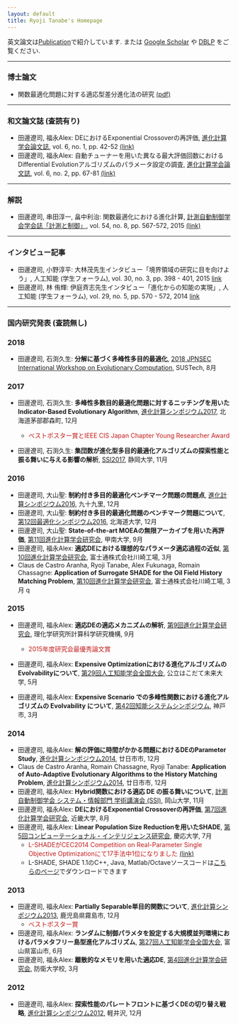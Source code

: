 ```yaml
---
layout: default
title: Ryoji Tanabe's Homepage
---
```


英文論文は[Publication](/publication)で紹介しています. または [Google Scholar](https://scholar.google.co.jp/citations?user=xze7scoAAAAJ&hl=en) や [DBLP](http://dblp.uni-trier.de/pers/hd/t/Tanabe:Ryoji) をご覧ください.

---

### 博士論文

* 関数最適化問題に対する適応型差分進化法の研究 [(pdf)](https://drive.google.com/open?id=0B5QxTedsd-SXQlRld2Vjd1ZwZU0)

---

### 和文論文誌 (査読有り)

* 田邊遼司, 福永Alex: DEにおけるExponential Crossoverの再評価, [進化計算学会論文誌](http://www.jpnsec.org/index.html), vol. 6, no. 1, pp. 42-52 [(link)](https://www.jstage.jst.go.jp/article/tjpnsec/6/1/6_42/_article/-char/ja/)
* 田邊遼司, 福永Alex: 自動チューナーを用いた異なる最大評価回数におけるDifferential Evolutionアルゴリズムのパラメータ設定の調査, [進化計算学会論文誌](http://www.jpnsec.org/index.html), vol. 6, no. 2, pp. 67-81 [(link)](https://www.jstage.jst.go.jp/article/tjpnsec/6/2/6_67/_article/-char/ja/)

---

### 解説

* 田邊遼司, 串田淳一, 畠中利治: 関数最適化における進化計算, [計測自動制御学会学会誌「計測と制御」](http://www.sice.jp/pub/pub_journal_j.html), vol. 54, no. 8, pp. 567-572, 2015 [(link)](https://www.jstage.jst.go.jp/article/sicejl/54/8/54_567/_article/-char/ja/)

---

### インタビュー記事

* 田邊遼司, 小野淳平: 大林茂先生インタビュー「境界領域の研究に目を向けよう」, 人工知能 (学生フォーラム), vol. 30, no. 3, pp. 398 - 401, 2015 [link](https://jsai.ixsq.nii.ac.jp/ej/index.php?active_action=repository_view_main_item_detail&page_id=13&block_id=23&item_id=1906&item_no=1)
* 田邊遼司, 林 侑輝:  伊庭斉志先生インタビュー「進化からの知能の実現」, 人工知能 (学生フォーラム), vol. 29, no. 5, pp. 570 - 572, 2014 [link](https://jsai.ixsq.nii.ac.jp/ej/?action=pages_view_main&active_action=repository_view_main_item_detail&item_id=1708&item_no=1&page_id=13&block_id=23)

---

### 国内研究発表 (査読無し)

### 2018

* 田邊遼司, 石渕久生: **分解に基づく多峰性多目的最適化**, [2018 JPNSEC International Workshop on Evolutionary Computation](http://www.jpnsec.org/symposium201802.html), SUSTech, 8月
   
### 2017

* 田邊遼司, 石渕久生: **多峰性多数目的最適化問題に対するニッチングを用いたIndicator-Based Evolutionary Algorithm**, [進化計算シンポジウム2017](http://www.jpnsec.org/symposium201703.html), 北海道茅部郡森町, 12月
  * <span style="color:#C31D1D;">ベストポスター賞とIEEE CIS Japan Chapter Young Researcher Award</span> 

* 田邊遼司, 石渕久生: **集団数が進化型多目的最適化アルゴリズムの探索性能と振る舞いに与える影響の解析**, [SSI2017](http://www.sice.or.jp/org/SSI2017/), 静岡大学, 11月

### 2016

* 田邊遼司, 大山聖: **制約付き多目的最適化ベンチマーク問題の問題点**, [進化計算シンポジウム2016](http://www.jpnsec.org/symposium201603.html), 九十九里, 12月
* 田邊遼司, 大山聖: **制約付き多目的最適化問題のベンチマーク問題について**, [第12回最適化シンポジウム2016](http://www.jsme.or.jp/conference/optis2016/), 北海道大学, 12月
* 田邊遼司, 大山聖: **State-of-the-art MOEAの無限アーカイブを用いた再評価**, [第11回進化計算学会研究会](http://www.jpnsec.org/symposium201602.html), 甲南大学, 9月
* 田邊遼司, 福永Alex: **適応DEにおける理想的なパラメータ適応過程の近似**, [第10回進化計算学会研究会](http://www.jpnsec.org/symposium201601.html), 富士通株式会社川崎工場, 3月
* Claus de Castro Aranha, Ryoji Tanabe, Alex Fukunaga, Romain Chassagne: **Application of Surrogate SHADE for the Oil Field History Matching Problem**, [第10回進化計算学会研究会](http://www.jpnsec.org/symposium201601.html), 富士通株式会社川崎工場, 3月
q

### 2015

* 田邊遼司, 福永Alex: **適応DEの適応メカニズムの解析**, [第9回進化計算学会研究会](http://www.jpnsec.org/symposium201502.html), 理化学研究所計算科学研究機構, 9月
  * <span style="color:#C31D1D;">2015年度研究会最優秀論文賞</span>

* 田邊遼司, 福永Alex: **Expensive Optimizationにおける進化アルゴリズムのEvolvabilityについて**, [第29回人工知能学会全国大会](http://www.ai-gakkai.or.jp/jsai2015/), 公立はこだて未来大学, 5月
* 田邊遼司, 福永Alex: **Expensive Scenario での多峰性関数における進化アルゴリズムの Evolvability について**, [第42回知能システムシンポジウム](http://www.sice.or.jp/org/i-sys/is42/), 神戸市, 3月

### 2014

* 田邊遼司, 福永Alex: **解の評価に時間がかかる問題におけるDEのParameter Study**, [進化計算シンポジウム2014](http://www.jpnsec.org/symposium201403.html), 廿日市市, 12月	 
* Claus de Castro Aranha, Romain Chassagne, Ryoji Tanabe: **Application of Auto-Adaptive Evolutionary Algorithms to the History Matching Problem**, [進化計算シンポジウム2014](http://www.jpnsec.org/symposium201403.html), 廿日市市, 12月
* 田邊遼司, 福永Alex: **Hybrid関数における適応 DE の振る舞いについて**, [計測自動制御学会 システム・情報部門 学術講演会 (SSI)](http://www.sice.or.jp/org/ci/SSI2014/), 岡山大学, 11月
* 田邊遼司, 福永Alex: **DEにおけるExponential Crossoverの再評価**, [第7回進化計算学会研究会](http://www.jpnsec.org/symposium201402.html), 近畿大学, 8月
* 田邊遼司, 福永Alex: **Linear Population Size Reductionを用いたSHADE**, [第5回コンピューテーショナル・インテリジェンス研究会](http://www.sys.appi.keio.ac.jp/ci/), 慶応大学, 7月
  * <span style="color:#C31D1D;">L-SHADEがCEC2014 Competition on Real-Parameter Single Objective Optimizationにて17手法中1位になりました</span>  [(link)](http://www3.ntu.edu.sg/home/EPNSugan/index_files/CEC2014/CEC2014.htm)
  * L-SHADE, SHADE 1.1のC++, Java, Matlab/Octaveソースコードは[こちらのページ]((/publication))でダウンロードできます

### 2013

* 田邊遼司, 福永Alex: **Partially Separable単目的関数について**, [進化計算シンポジウム2013](http://www.jpnsec.org/symposium201303.html), 鹿児島県霧島市, 12月
  * <span style="color:#C31D1D;">ベストポスター賞</span> 
* 田邊遼司, 福永Alex: **ランダムに制御パラメタを設定する大規模並列環境におけるパラメタフリー島型進化アルゴリズム**, [第27回人工知能学会全国大会](http://2013.conf.ai-gakkai.or.jp/), 富山県富山市, 6月
* 田邊遼司, 福永Alex: **離散的なメモリを用いた適応DE**, [第4回進化計算学会研究会](http://www.jpnsec.org/symposium201301.html), 防衛大学校, 3月

### 2012

* 田邊遼司, 福永Alex: **探索性能のパレートフロントに基づくDEの切り替え戦略**, [進化計算シンポジウム2012](http://www.jpnsec.org/symposium201203.html), 軽井沢, 12月
